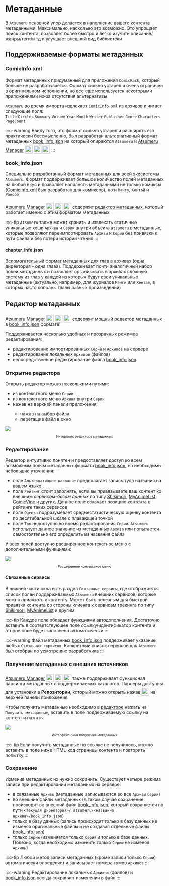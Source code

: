 # Метаданные

В `Atsumeru` основной упор делается в наполнение вашего контента метаданными. Максимально, насколько это возможно. Это упрощает поиск контента, позволяет более быстро и легко изучить описание/жанры/теги/и тд и улучшает внешний вид библиотеки

## Поддерживаемые форматы метаданных

### ComicInfo.xml

Формат метаданных придуманный для приложения `ComicRack`, который больше не разрабатывается. Формат сильно устарел и очень ограничен в оригинальном исполнении, но все еще используется некоторыми приложениями из-за отсутствия альтернативы

`Atsumeru` во время импорта извлекает `ComicInfo.xml` из архивов и читает следующие поля:  
`Title` `Circles` `Summary` `Volume` `Year` `Month` `Writer` `Publisher` `Genre` `Characters` `PageCount` 

:::c-warning
Ввиду того, что формат сильно устарел и расширять его практически бессмысленно, был разработан альтернативный формат метаданных [book_info.json](./metadata.md#book-info-json) на который опираются `Atsumeru` и [Atsumeru Manager](https://github.com/AtsumeruDev/AtsumeruManager) <img style="position: relative; top: 6px;" width="24" height="24" src="/assets/media/icons/windows.png"> <img style="position: relative; top: 6px;" width="24" height="24" src="/assets/media/icons/penguin.png"> <img style="position: relative; top: 6px;" width="24" height="24" src="/assets/media/icons/apple.png">
:::

### book_info.json
[<Badge vertical="middle" text="Схема формата"/>](./book-info-scheme.md)

Специально разработанный формат метаданных для всей экосистемы `Atsumeru`. Формат поддерживает большое количество полей метаданных на любой вкус и позволяет наполнять метаданными не только комиксы ([ComicInfo.xml](./metadata.md#comicinfo-xml) был разработан для комиксов), но и `Мангу`, `Хентай` и `Ранобэ`

[Atsumeru Manager](https://github.com/AtsumeruDev/AtsumeruManager) <img style="position: relative; top: 6px;" width="24" height="24" src="/assets/media/icons/windows.png"> <img style="position: relative; top: 6px;" width="24" height="24" src="/assets/media/icons/penguin.png"> <img style="position: relative; top: 6px;" width="24" height="24" src="/assets/media/icons/apple.png"> содержит [редактор метаданных](./metadata.md#редактор-метаданных), который работает именно с этим форматом метаданных

:::c-tip
`Atsumeru` также может хранить и извлекать статичные уникальные хеши `Архива` и `Серии` внутри объекта `atsumeru` в метаданных, которые позволяют переимпортировать `Архивы` и `Серии` без привязки к пути файла и без потери истории чтения
:::

#### chapter_info.json
[<Badge vertical="middle" text="Схема формата"/>](./book-info-scheme.md#схема-chapter-info-json)

Вспомогательный формат метаданных для глав в архивах (одна директория - одна глава). Поддерживает почти аналогичный набор полей метаданных и позволяет организовать в архивах сложную систему из глав у каждой из которых будут свои уникальные метаданные (актуально, например, для журналов `Манги` или `Хентая`, в которых часто собраны главы разных произведений)

## Редактор метаданных

[Atsumeru Manager](https://github.com/AtsumeruDev/AtsumeruManager) <img style="position: relative; top: 6px;" width="24" height="24" src="/assets/media/icons/windows.png"> <img style="position: relative; top: 6px;" width="24" height="24" src="/assets/media/icons/penguin.png"> <img style="position: relative; top: 6px;" width="24" height="24" src="/assets/media/icons/apple.png"> содержит мощный редактор метаданных в [book_info.json](./metadata.md#book-info-json) формате

Поддерживается несколько удобных и прозрачных режимов редактирования:
- редактирование импортированных `Серий` и `Архивов` на сервере
- редактирование локальных `Архивов` (файлов)
- непосредственное редактирование файла [book_info.json](./metadata.md#book-info-json)

### Открытие редактора

Открыть редактор можно несколькими путями:
- из контекстного меню `Серии`
- из контекстного меню `Архива` внутри `Серии`
- нажав <MaterialIcon icon="edit"/> на верхней панели приложения:
  - нажав на выбор файла
  - перетащив файл в окно

<img style="display: block; margin: 0 auto" src="/assets/media/ru/guides/metadata-editor.png">
<p style="text-align: center; font-size:75%">Интерфейс редактора метаданных</p>

### Редактирование

Редактор интуитивно понятен и предоставляет доступ ко всем возможным полям метаданных формата [book_info.json](./metadata.md#book-info-json), но необходимы небольшие уточнения:
- поле `Альтернативное название` предполагает запись туда названия на вашем языке
- поле `Рейтинг` стоит заполнять, если вы привязываете ваш контент ко внешним *сервисам-базам данных* по типу [Shikimori](https://shikimori.one/), [MyAnimeList](https://myanimelist.net/), [ComicVine](https://comicvine.gamespot.com/) и других. Данное поле означает позицию контента в рейтинге таких сервисов
- поле `Оценка` подразумевает среднестатистическую оценку контента по десятибальной шкале с плавающей точкой
- поле `Том` недоступно во время редактирования `Серии`. `Atsumeru` использует данное значение из метаданных `Архива` или попытается самостоятельно его определить из названия файла

У всех полей доступно расширенное контекстное меню с дополнительными функциями:

<img style="display: block; margin: 0 auto" src="/assets/media/ru/guides/metadata-editor-context-menu.png">
<p style="text-align: center; font-size:75%">Расширенное контекстное меню</p>

#### Связанные сервисы

В нижней части окна есть раздел `Связанные сервисы`, где отображается список полей поддерживаемых `Atsumeru` внешних сервисов, которые можно *привязать* к контенту. Может быть полезным для быстрой привязки контента со стороны клиента к сервисам трекинга по типу [Shikimori](https://shikimori.one/), [MyAnimeList](https://myanimelist.net/) и другим

:::c-tip
Каждое поле обладает функциями автодополнения. Достаточно вставить в соответствующее поле ссылку/идентификатор контента и второе поле будет заполнено автоматически
:::

:::c-warning
Файл метаданных [book_info.json](./metadata.md#book-info-json) поддерживает указание любых `Связанных сервисов`. Конкретный список сервисов для `Atsumeru` был отобран по усмотрению разработчика
:::

### Получение метаданных с внешних источников

[Atsumeru Manager](https://github.com/AtsumeruDev/AtsumeruManager) <img style="position: relative; top: 6px;" width="24" height="24" src="/assets/media/icons/windows.png"> <img style="position: relative; top: 6px;" width="24" height="24" src="/assets/media/icons/penguin.png"> <img style="position: relative; top: 6px;" width="24" height="24" src="/assets/media/icons/apple.png"> также поддерживает функционал парсинга метаданных с поддерживаемых каталогов. Парсеры доступны для установки в **Репозитории**, который можно открыть нажав <img style="position: relative; top: 6px;" width="24" height="24" src="/assets/media/icons/earth.png"> на верхней панели приложения

Чтобы получить метаданные необходимо в [редакторе](./metadata.md#редактор-метаданных) нажать на `Получить метаданные`, вставить в поле поддерживаемую ссылку на контент и нажать <MaterialIcon icon="download"/> 

<img style="display: block; margin: 0 auto" src="/assets/media/ru/guides/metadata-editor-fetch.png">
<p style="text-align: center; font-size:75%">Интерфейс окна получения метаданных</p>

:::c-tip
Если получить метаданные по ссылке не получилось, можно вставить в поле ниже HTML-код страницы контента и повторить попытку
:::

### Сохранение

Изменив метаданных их нужно сохранить. Существует четыре режима записи при редактировании метаданных на сервере:
- в связанные `Архивы` (метаданные записываются во все `Архивы` `Серии`)
- во внешние файлы метаданных (в таком случае сохранение происходит во внешний файл [book_info.json](./metadata.md#book-info-json), который сохраняется по пути `<текущая директория>/.atsumeru/<название архива>/book_info.json`)
- только в базу данных (запись происходит только в базу данных не изменяя оригинальные файлы и не создавая отдельные файлы [book_info.json](./metadata.md#book-info-json))
- только `Серию` (изменяется только `Серия` и только в базе данных. Полезно, когда необходимо изменить только `Серию` не изменяя `Архивы`)

:::c-tip
Любой метод записи метаданных (кроме записи только `Серии`) автоматически определяет и записывает номера томов `Архивов`
:::

:::c-warning
Редактирование локальных `Архивов` (файлов) и [book_info.json](./metadata.md#book-info-json) всегда сохраняет изменения в файл
:::